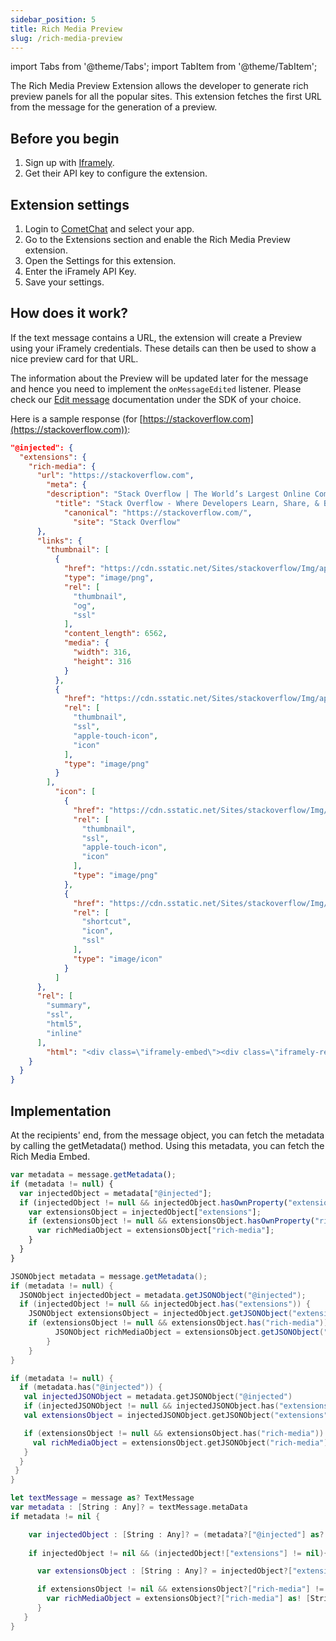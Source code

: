 ```yaml
---
sidebar_position: 5
title: Rich Media Preview
slug: /rich-media-preview
---
```

import Tabs from '@theme/Tabs';
import TabItem from '@theme/TabItem';

The Rich Media Preview Extension allows the developer to generate rich preview panels for all the popular sites. This extension fetches the first URL from the message for the generation of a preview.

## Before you begin

1. Sign up with [Iframely](https://iframely.com/embed).
2. Get their API key to configure the extension.

## Extension settings

1. Login to [CometChat](https://app.cometchat.com/login) and select your app.
2. Go to the Extensions section and enable the Rich Media Preview extension.
3. Open the Settings for this extension.
4. Enter the iFramely API Key.
5. Save your settings.

## How does it work?

If the text message contains a URL, the extension will create a Preview using your iFramely credentials. These details can then be used to show a nice preview card for that URL.

The information about the Preview will be updated later for the message and hence you need to implement the `onMessageEdited` listener. Please check our [Edit message](/sdk/javascript/edit-message) documentation under the SDK of your choice.

Here is a sample response (for [https://stackoverflow.com](https://stackoverflow.com)):

<Tabs>
<TabItem value="JSON" label="JSON">

```json
"@injected": {
  "extensions": {
    "rich-media": {
      "url": "https://stackoverflow.com",
        "meta": {
        "description": "Stack Overflow | The World’s Largest Online Community for Developers",
          "title": "Stack Overflow - Where Developers Learn, Share, & Build Careers",
            "canonical": "https://stackoverflow.com/",
              "site": "Stack Overflow"
      },
      "links": {
        "thumbnail": [
          {
            "href": "https://cdn.sstatic.net/Sites/stackoverflow/Img/apple-touch-icon@2.png?v=73d79a89bded",
            "type": "image/png",
            "rel": [
              "thumbnail",
              "og",
              "ssl"
            ],
            "content_length": 6562,
            "media": {
              "width": 316,
              "height": 316
            }
          },
          {
            "href": "https://cdn.sstatic.net/Sites/stackoverflow/Img/apple-touch-icon.png?v=c78bd457575a",
            "rel": [
              "thumbnail",
              "ssl",
              "apple-touch-icon",
              "icon"
            ],
            "type": "image/png"
          }
        ],
          "icon": [
            {
              "href": "https://cdn.sstatic.net/Sites/stackoverflow/Img/apple-touch-icon.png?v=c78bd457575a",
              "rel": [
                "thumbnail",
                "ssl",
                "apple-touch-icon",
                "icon"
              ],
              "type": "image/png"
            },
            {
              "href": "https://cdn.sstatic.net/Sites/stackoverflow/Img/favicon.ico?v=ec617d715196",
              "rel": [
                "shortcut",
                "icon",
                "ssl"
              ],
              "type": "image/icon"
            }
          ]
      },
      "rel": [
        "summary",
        "ssl",
        "html5",
        "inline"
      ],
        "html": "<div class=\"iframely-embed\"><div class=\"iframely-responsive\" style=\"height: 140px; padding-bottom: 0;\"><a href=\"https://stackoverflow.com/\" data-iframely-url=\"//cdn.iframe.ly/api/iframe?url=https%3A%2F%2Fstackoverflow.com&amp;key=eda089f6090d00a60bba3ab368d2a3e6\"></a></div></div><script async src=\"//cdn.iframe.ly//embed.js\" charset=\"utf-8\"></script>"
    }
  }
}
```
</TabItem>
</Tabs>



## Implementation

At the recipients' end, from the message object, you can fetch the metadata by calling the getMetadata() method. Using this metadata, you can fetch the Rich Media Embed.

<Tabs>
<TabItem value="Javascript" label="Javascript">

```javascript
var metadata = message.getMetadata();
if (metadata != null) {
  var injectedObject = metadata["@injected"];
  if (injectedObject != null && injectedObject.hasOwnProperty("extensions")) {
    var extensionsObject = injectedObject["extensions"];
    if (extensionsObject != null && extensionsObject.hasOwnProperty("rich-media")) {
      var richMediaObject = extensionsObject["rich-media"];
    }
  }
}
```
</TabItem>
<TabItem value="Java" label="Java">

```java
JSONObject metadata = message.getMetadata();
if (metadata != null) {
  JSONObject injectedObject = metadata.getJSONObject("@injected");
  if (injectedObject != null && injectedObject.has("extensions")) {
    JSONObject extensionsObject = injectedObject.getJSONObject("extensions");
    if (extensionsObject != null && extensionsObject.has("rich-media")) {
          JSONObject richMediaObject = extensionsObject.getJSONObject("rich-media");
        }
    }
}
```
</TabItem>
<TabItem value="Kotlin" label="Kotlin">

```kotlin
if (metadata != null) {
  if (metadata.has("@injected")) {
   val injectedJSONObject = metadata.getJSONObject("@injected")
   if (injectedJSONObject != null && injectedJSONObject.has("extensions")) {
   val extensionsObject = injectedJSONObject.getJSONObject("extensions")

   if (extensionsObject != null && extensionsObject.has("rich-media")) {
     val richMediaObject = extensionsObject.getJSONObject("rich-media")
   }
  }
 }
}
```
</TabItem>
<TabItem value="Swift" label="Swift">

```swift
let textMessage = message as? TextMessage
var metadata : [String : Any]? = textMessage.metaData
if metadata != nil {

    var injectedObject : [String : Any]? = (metadata?["@injected"] as? [String : Any])!
            
    if injectedObject != nil && (injectedObject!["extensions"] != nil){

      var extensionsObject : [String : Any]? = injectedObject?["extensions"] as? [String : Any]

      if extensionsObject != nil && extensionsObject?["rich-media"] != nil {
        var richMediaObject = extensionsObject?["rich-media"] as! [String :  Any]
      }
   }
}
```
</TabItem>
</Tabs>

